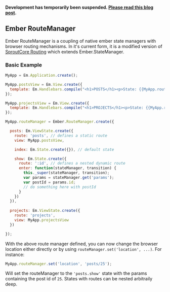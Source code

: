 **Development has temporarily been suspended. [Please read this blog post](http://codebrief.com/2012/07/anatomy-of-an-ember-dot-js-app-part-i-redux-routing-and-outlets/).**

## Ember RouteManager

Ember RouteManager is a coupling of native ember state managers with browser routing mechanisms. In it's current form, it is a modified version of [SproutCore Routing](https://github.com/emberjs-addons/sproutcore-routing) which extends Ember.StateManager.

### Basic Example

```js
MyApp = Em.Application.create();

MyApp.postsView = Em.View.create({
  template: Em.Handlebars.compile("<h1>POSTS</h1><p>State: {{MyApp.routeManager.currentState.path}}</p>")
});

MyApp.projectsView = Em.View.create({
  template: Em.Handlebars.compile("<h1>PROJECTS</h1><p>State: {{MyApp.routeManager.currentState.path}}</p>")
});

MyApp.routeManager = Ember.RouteManager.create({

  posts: Em.ViewState.create({
    route: 'posts', // defines a static route
    view: MyApp.postsView,

    index: Em.State.create({}), // default state

    show: Em.State.create({
      route: ':id', // defines a nested dynamic route
      enter: function(stateManager, transition) {
        this._super(stateManager, transition);
        var params = stateManager.get('params');
        var postId = params.id;
        // do something here with postId
      }
    })
  }),
  
  projects: Em.ViewState.create({
    route: 'projects',
    view: MyApp.projectsView
  })

});
```

With the above route manager defined, you can now change the browser location either directly or by using `routeManager.set('location', ...)`. For instance:

```js
MyApp.routeManager.set('location', 'posts/25');
```

Will set the routeManager to the `'posts.show'` state with the params containing the post id of `25`. States with routes can be nested arbitraily deep.
